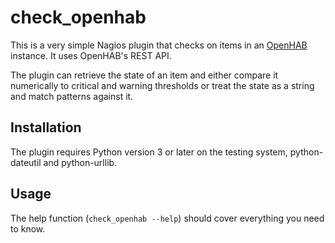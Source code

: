 check_openhab
=============

This is a very simple Nagios plugin that checks on items in an [OpenHAB][]
instance.  It uses OpenHAB's REST API.

  [OpenHAB]: http://www.openhab.org/

The plugin can retrieve the state of an item and either compare it
numerically to critical and warning thresholds or treat the state as a
string and match patterns against it.


Installation
------------

The plugin requires Python version 3 or later on the testing system, python-dateutil
and python-urllib.

Usage
-----

The help function (`check_openhab --help`) should cover everything you
need to know.
